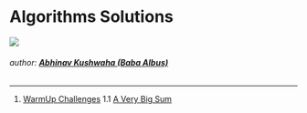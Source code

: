 # Algorithms Solutions 
![](https://hrcdn.net/hackerrank/assets/brand/h_mark_sm-9c05999c62674028552f4e813728e591.svg)
###### author: [**Abhinav Kushwaha (Baba Albus)**](http://babaalbus.com/ "http://babaalbus.com/")
---
1. [WarmUp Challenges](https://github.com/Abhi9935/HackerRank/tree/master/Algorithms/Warmup)  1.1 [A Very Big Sum](https://github.com/Abhi9935/HackerRank/blob/master/Algorithms/Warmup/A_VeryBigSum.java)
